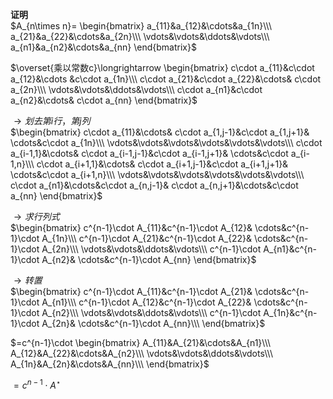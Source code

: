 **证明**  
 $A_{n\times n}=  
\begin{bmatrix}  
a_{11}&a_{12}&\cdots&a_{1n}\\\   
a_{21}&a_{22}&\cdots&a_{2n}\\\   
\vdots&\vdots&\ddots&\vdots\\\   
a_{n1}&a_{n2}&\cdots&a_{nn}  
\end{bmatrix}$   
  
 $\overset{乘以常数c}\longrightarrow  
\begin{bmatrix}  
c\cdot a_{11}&c\cdot a_{12}&\cdots  
&c\cdot a_{1n}\\\   
c\cdot a_{21}&c\cdot a_{22}&\cdots&  
c\cdot a_{2n}\\\   
\vdots&\vdots&\ddots&\vdots\\\   
c\cdot a_{n1}&c\cdot a_{n2}&\cdots&  
c\cdot a_{nn}  
\end{bmatrix}$   
  
 $\longrightarrow 划去第i行，第j列$   
 $\begin{bmatrix}  
c\cdot a_{11}&\cdots&  
c\cdot a_{1,j-1}&c\cdot a_{1,j+1}&  
\cdots&c\cdot a_{1n}\\\   
\vdots&\vdots&\vdots&\vdots&\vdots&\vdots\\\   
c\cdot a_{i-1,1}&\cdots&  
c\cdot a_{i-1,j-1}&c\cdot a_{i-1,j+1}&  
\cdots&c\cdot a_{i-1,n}\\\   
c\cdot a_{i+1,1}&\cdots&  
c\cdot a_{i+1,j-1}&c\cdot a_{i+1,j+1}&  
\cdots&c\cdot a_{i+1,n}\\\   
\vdots&\vdots&\vdots&\vdots&\vdots&\vdots\\\   
c\cdot a_{n1}&\cdots&c\cdot a_{n,j-1}&  
c\cdot a_{n,j+1}&\cdots&c\cdot a_{nn}  
\end{bmatrix}$   
  
 $\longrightarrow 求行列式$   
 $\begin{bmatrix}  
c^{n-1}\cdot A_{11}&c^{n-1}\cdot A_{12}&  
\cdots&c^{n-1}\cdot A_{1n}\\\   
c^{n-1}\cdot A_{21}&c^{n-1}\cdot A_{22}&  
\cdots&c^{n-1}\cdot A_{2n}\\\   
\vdots&\vdots&\ddots&\vdots\\\   
c^{n-1}\cdot A_{n1}&c^{n-1}\cdot A_{n2}&  
\cdots&c^{n-1}\cdot A_{nn}  
\end{bmatrix}$   
  
 $\longrightarrow 转置$   
 $\begin{bmatrix}  
c^{n-1}\cdot A_{11}&c^{n-1}\cdot A_{21}&  
\cdots&c^{n-1}\cdot A_{n1}\\\   
c^{n-1}\cdot A_{12}&c^{n-1}\cdot A_{22}&  
\cdots&c^{n-1}\cdot A_{n2}\\\   
\vdots&\vdots&\ddots&\vdots\\\   
c^{n-1}\cdot A_{1n}&c^{n-1}\cdot A_{2n}&  
\cdots&c^{n-1}\cdot A_{nn}\\\   
\end{bmatrix}$   
  
 $=c^{n-1}\cdot \begin{bmatrix}  
A_{11}&A_{21}&\cdots&A_{n1}\\\   
A_{12}&A_{22}&\cdots&A_{n2}\\\   
\vdots&\vdots&\ddots&\vdots\\\   
A_{1n}&A_{2n}&\cdots&A_{nn}\\\   
\end{bmatrix}$   
  
 $=c^{n-1}\cdot A^\star$   
